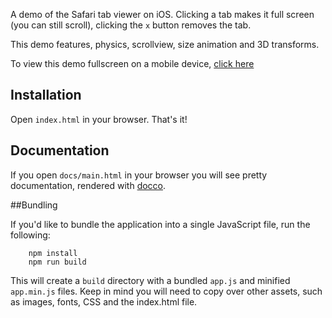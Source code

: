 A demo of the Safari tab viewer on iOS. Clicking a tab makes it full screen (you can still scroll), 
clicking the `x` button removes the tab.

This demo features, physics, scrollview, size animation and 3D transforms.

To view this demo fullscreen on a mobile device, [click here](http://samsarajs.org/demos/SafariTabs/index.html)

## Installation

Open `index.html` in your browser. That's it!

## Documentation

If you open `docs/main.html` in your browser you will see pretty documentation, rendered with [docco](https://jashkenas.github.io/docco/).

##Bundling

If you'd like to bundle the application into a single JavaScript file, run the following:
 
```
	npm install
	npm run build
```

This will create a `build` directory with a bundled `app.js` and minified `app.min.js` files. Keep in mind
you will need to copy over other assets, such as images, fonts, CSS and the index.html file.
